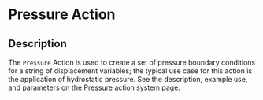 # Pressure Action

## Description

The `Pressure` Action is used to create a set of pressure boundary conditions for a string of displacement variables; the typical use case for this action is the application of hydrostatic pressure. See the description, example use, and parameters on the [Pressure](/Pressure/index.md) action system page.
